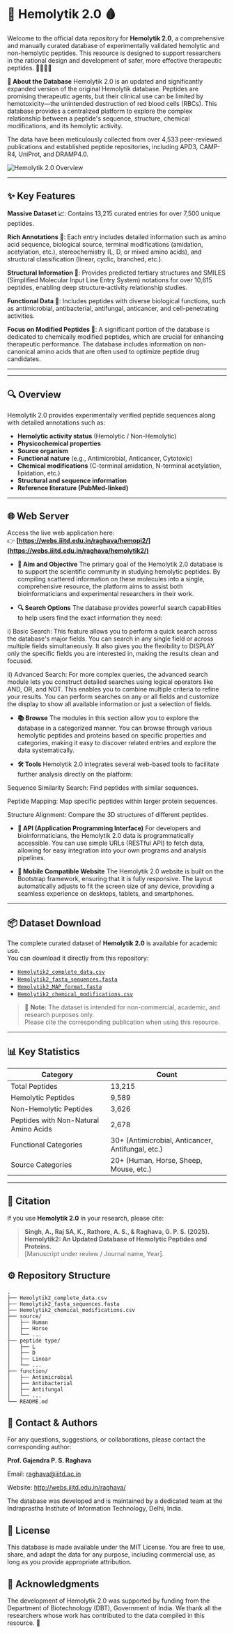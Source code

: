 # 🧬 Hemolytik 2.0 🩸

Welcome to the official data repository for **Hemolytik 2.0**, a comprehensive and manually curated database of experimentally validated hemolytic and non-hemolytic peptides. This resource is designed to support researchers in the rational design and development of safer, more effective therapeutic peptides. 👩‍🔬👨‍🔬

**🔬 About the Database**
Hemolytik 2.0 is an updated and significantly expanded version of the original Hemolytik database. Peptides are promising therapeutic agents, but their clinical use can be limited by hemotoxicity—the unintended destruction of red blood cells (RBCs). This database provides a centralized platform to explore the complex relationship between a peptide's sequence, structure, chemical modifications, and its hemolytic activity.

The data have been meticulously collected from over 4,533 peer-reviewed publications and established peptide repositories, including APD3, CAMP-R4, UniProt, and DRAMP4.0.

![Hemolytik 2.0 Overview](images/hemolytik2_overview.png)

---
## ✨ Key Features
**Massive Dataset 📈**: Contains 13,215 curated entries for over 7,500 unique peptides.

**Rich Annotations 📝**: Each entry includes detailed information such as amino acid sequence, biological source, terminal modifications (amidation, acetylation, etc.), stereochemistry (L, D, or mixed amino acids), and structural classification (linear, cyclic, branched, etc.).

**Structural Information 🧬**: Provides predicted tertiary structures and SMILES (Simplified Molecular Input Line Entry System) notations for over 10,615 peptides, enabling deep structure-activity relationship studies.

**Functional Data 🎯**: Includes peptides with diverse biological functions, such as antimicrobial, antibacterial, antifungal, anticancer, and cell-penetrating activities.

**Focus on Modified Peptides 🧪**: A significant portion of the database is dedicated to chemically modified peptides, which are crucial for enhancing therapeutic performance. The database includes information on non-canonical amino acids that are often used to optimize peptide drug candidates.

---
---

## 🔍 Overview

Hemolytik 2.0 provides experimentally verified peptide sequences along with detailed annotations such as:
- **Hemolytic activity status** (Hemolytic / Non-Hemolytic)
- **Physicochemical properties**
- **Source organism**
- **Functional nature** (e.g., Antimicrobial, Anticancer, Cytotoxic)
- **Chemical modifications** (C-terminal amidation, N-terminal acetylation, lipidation, etc.)
- **Structural and sequence information**
- **Reference literature (PubMed-linked)**

---

## 🌐 Web Server

Access the live web application here:  
👉 **[https://webs.iiitd.edu.in/raghava/hemopi2/](https://webs.iiitd.edu.in/raghava/hemolytik2/)**

- **🎯 Aim and Objective**
The primary goal of the Hemolytik 2.0 database is to support the scientific community in studying hemolytic peptides. By compiling scattered information on these molecules into a single, comprehensive resource, the platform aims to assist both bioinformaticians and experimental researchers in their work.

- **🔍 Search Options**
The database provides powerful search capabilities to help users find the exact information they need:

i) Basic Search: This feature allows you to perform a quick search across the database's major fields. You can search in any single field or across multiple fields simultaneously. It also gives you the flexibility to DISPLAY only the specific fields you are interested in, making the results clean and focused.

ii) Advanced Search: For more complex queries, the advanced search module lets you construct detailed searches using logical operators like AND, OR, and NOT. This enables you to combine multiple criteria to refine your results. You can perform searches on any or all fields and customize the display to show all available information or just a selection of fields.

- **📚 Browse**
The modules in this section allow you to explore the database in a categorized manner. You can browse through various hemolytic peptides and proteins based on specific properties and categories, making it easy to discover related entries and explore the data systematically.

- **🛠️ Tools**
Hemolytik 2.0 integrates several web-based tools to facilitate further analysis directly on the platform:

Sequence Similarity Search: Find peptides with similar sequences.

Peptide Mapping: Map specific peptides within larger protein sequences.

Structure Alignment: Compare the 3D structures of different peptides.

- **🔗 API (Application Programming Interface)**
For developers and bioinformaticians, the Hemolytik 2.0 data is programmatically accessible. You can use simple URLs (RESTful API) to fetch data, allowing for easy integration into your own programs and analysis pipelines.

- **📱 Mobile Compatible Website**
The Hemolytik 2.0 website is built on the Bootstrap framework, ensuring that it is fully responsive. The layout automatically adjusts to fit the screen size of any device, providing a seamless experience on desktops, tablets, and smartphones.

---

## 📦 Dataset Download

The complete curated dataset of **Hemolytik 2.0** is available for academic use.  
You can download it directly from this repository:

- [`Hemolytik2_complete_data.csv`](link-to-your-file)
- [`Hemolytik2_fasta_sequences.fasta`](link-to-your-file)
- [`Hemolytik2_MAP_format.fasta`](link-to-your-file)
- [`Hemolytik2_chemical_modifications.csv`](link-to-your-file)

> 📘 **Note:** The dataset is intended for non-commercial, academic, and research purposes only.  
> Please cite the corresponding publication when using this resource.

---

## 📊 Key Statistics

| Category | Count |
|-----------|-------|
| Total Peptides | 13,215 |
| Hemolytic Peptides | 9,589 |
| Non-Hemolytic Peptides | 3,626 |
| Peptides with Non-Natural Amino Acids | 2,678 |
| Functional Categories | 30+ (Antimicrobial, Anticancer, Antifungal, etc.) |
| Source Categories | 20+ (Human, Horse, Sheep, Mouse, etc.) |

---

## 🧠 Citation

If you use **Hemolytik 2.0** in your research, please cite:

 
> **Singh, A., Raj SA, K., Rathore, A. S., & Raghava, G. P. S. (2025). Hemolytik2: An Updated Database of Hemolytic Peptides and Proteins.**  
> [Manuscript under review / Journal name, Year].


## ⚙️ Repository Structure

```
.
├── Hemolytik2_complete_data.csv
├── Hemolytik2_fasta_sequences.fasta
├── Hemolytik2_chemical_modifications.csv
├── source/
│   ├── Human
│   ├── Horse
│   └── ...
├── peptide type/
│   ├── L
│   ├── D
│   ├── Linear
│   └── ...
├── function/
│   ├── Antimicrobial
│   ├── Antibacterial
│   ├── Antifungal
│   └── ...
└── README.md
```

## 📧 Contact & Authors
For any questions, suggestions, or collaborations, please contact the corresponding author:

**Prof. Gajendra P. S. Raghava**

Email: raghava@iiitd.ac.in

Website: http://webs.iiitd.edu.in/raghava/

The database was developed and is maintained by a dedicated team at the Indraprastha Institute of Information Technology, Delhi, India.

## 📄 License
This database is made available under the MIT License. You are free to use, share, and adapt the data for any purpose, including commercial use, as long as you provide appropriate attribution.

## 🙏 Acknowledgments
The development of Hemolytik 2.0 was supported by funding from the Department of Biotechnology (DBT), Government of India. We thank all the researchers whose work has contributed to the data compiled in this resource. 🎉
